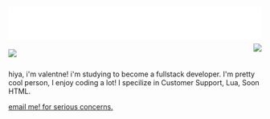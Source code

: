 
<h1 align="left">
 <img src="header.svg" alt="hi" />
 <img src="https://skillicons.dev/icons?i=js,lua,nodejs,discord,cloudflare,bots,mongodb,vscode&perline=10" />
 <img align="right" src="https://lanyard.cnrad.dev/api/996916060806709379"></img>
</h1>

hiya, i'm valentne! i'm studying to become a fullstack developer. I'm
pretty cool person, I enjoy coding a lot! I specilize in Customer Support, Lua, Soon HTML.

[email me! for serious concerns.](mailto:valentine@valentinesmithfrank.tk)
